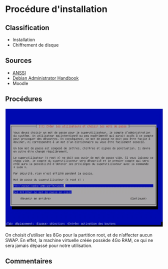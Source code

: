 # Procédure d'installation

## Classification

* Installation
* Chiffrement de disque


## Sources

* [ANSSI](https://www.ssi.gouv.fr/uploads/2016/01/linux_configuration-fr-v1.2.pdf)
* [Debian Administrator Handbook](https://www.debian.org/doc/manuals/debian-handbook/)
* Moodle

## Procédures

![Mot de passe root](img/install/mdp_root.png)

On choisit d’utiliser les 8Go pour la partition root, et de n’affecter aucun SWAP. En effet, la machine virtuelle créée possède 4Go RAM, ce qui ne sera jamais dépassé pour notre utilisation.

## Commentaires